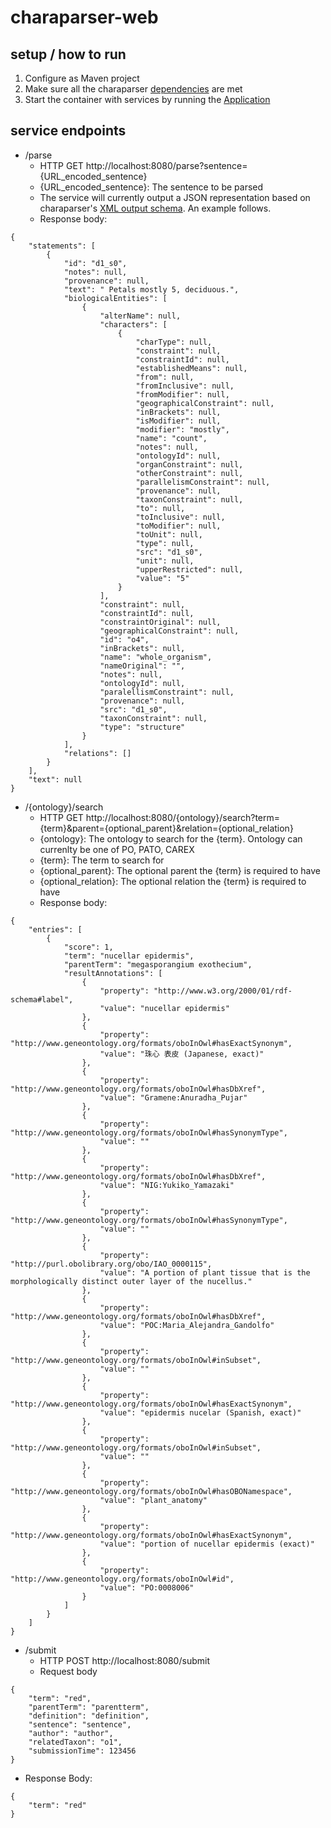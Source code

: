 # charaparser-web

## setup / how to run
1. Configure as Maven project
2. Make sure all the charaparser [dependencies](https://github.com/biosemantics/charaparser) are met
3. Start the container with services by running the [Application](https://github.com/biosemantics/charaparser-web/blob/master/src/main/java/edu/arizona/biosemantics/semanticmarkup/web/Application.java)

## service endpoints
* /parse
  * HTTP GET http://localhost:8080/parse?sentence={URL_encoded_sentence}
  * {URL_encoded_sentence}: The sentence to be parsed
  * The service will currently output a JSON representation based on charaparser's [XML output schema](https://github.com/biosemantics/schemas/blob/master/semanticMarkupOutput.xsd). An example follows.
  * Response body:
```
{
    "statements": [
        {
            "id": "d1_s0",
            "notes": null,
            "provenance": null,
            "text": " Petals mostly 5, deciduous.",
            "biologicalEntities": [
                {
                    "alterName": null,
                    "characters": [
                        {
                            "charType": null,
                            "constraint": null,
                            "constraintId": null,
                            "establishedMeans": null,
                            "from": null,
                            "fromInclusive": null,
                            "fromModifier": null,
                            "geographicalConstraint": null,
                            "inBrackets": null,
                            "isModifier": null,
                            "modifier": "mostly",
                            "name": "count",
                            "notes": null,
                            "ontologyId": null,
                            "organConstraint": null,
                            "otherConstraint": null,
                            "parallelismConstraint": null,
                            "provenance": null,
                            "taxonConstraint": null,
                            "to": null,
                            "toInclusive": null,
                            "toModifier": null,
                            "toUnit": null,
                            "type": null,
                            "src": "d1_s0",
                            "unit": null,
                            "upperRestricted": null,
                            "value": "5"
                        }
                    ],
                    "constraint": null,
                    "constraintId": null,
                    "constraintOriginal": null,
                    "geographicalConstraint": null,
                    "id": "o4",
                    "inBrackets": null,
                    "name": "whole_organism",
                    "nameOriginal": "",
                    "notes": null,
                    "ontologyId": null,
                    "paralellismConstraint": null,
                    "provenance": null,
                    "src": "d1_s0",
                    "taxonConstraint": null,
                    "type": "structure"
                }
            ],
            "relations": []
        }
    ],
    "text": null
}
```

* /{ontology}/search
  * HTTP GET http://localhost:8080/{ontology}/search?term={term}&parent={optional_parent}&relation={optional_relation}
  * {ontology}: The ontology to search for the {term}. Ontology can currenlty be one of PO, PATO, CAREX
  * {term}: The term to search for
  * {optional_parent}: The optional parent the {term} is required to have
  * {optional_relation}: The optional relation the {term} is required to have
  * Response body:
```
{
    "entries": [
        {
            "score": 1,
            "term": "nucellar epidermis",
            "parentTerm": "megasporangium exothecium",
            "resultAnnotations": [
                {
                    "property": "http://www.w3.org/2000/01/rdf-schema#label",
                    "value": "nucellar epidermis"
                },
                {
                    "property": "http://www.geneontology.org/formats/oboInOwl#hasExactSynonym",
                    "value": "珠心 表皮 (Japanese, exact)"
                },
                {
                    "property": "http://www.geneontology.org/formats/oboInOwl#hasDbXref",
                    "value": "Gramene:Anuradha_Pujar"
                },
                {
                    "property": "http://www.geneontology.org/formats/oboInOwl#hasSynonymType",
                    "value": ""
                },
                {
                    "property": "http://www.geneontology.org/formats/oboInOwl#hasDbXref",
                    "value": "NIG:Yukiko_Yamazaki"
                },
                {
                    "property": "http://www.geneontology.org/formats/oboInOwl#hasSynonymType",
                    "value": ""
                },
                {
                    "property": "http://purl.obolibrary.org/obo/IAO_0000115",
                    "value": "A portion of plant tissue that is the morphologically distinct outer layer of the nucellus."
                },
                {
                    "property": "http://www.geneontology.org/formats/oboInOwl#hasDbXref",
                    "value": "POC:Maria_Alejandra_Gandolfo"
                },
                {
                    "property": "http://www.geneontology.org/formats/oboInOwl#inSubset",
                    "value": ""
                },
                {
                    "property": "http://www.geneontology.org/formats/oboInOwl#hasExactSynonym",
                    "value": "epidermis nucelar (Spanish, exact)"
                },
                {
                    "property": "http://www.geneontology.org/formats/oboInOwl#inSubset",
                    "value": ""
                },
                {
                    "property": "http://www.geneontology.org/formats/oboInOwl#hasOBONamespace",
                    "value": "plant_anatomy"
                },
                {
                    "property": "http://www.geneontology.org/formats/oboInOwl#hasExactSynonym",
                    "value": "portion of nucellar epidermis (exact)"
                },
                {
                    "property": "http://www.geneontology.org/formats/oboInOwl#id",
                    "value": "PO:0008006"
                }
            ]
        }
    ]
}
```

* /submit
  * HTTP POST http://localhost:8080/submit
  * Request body
```
{
	"term": "red",
	"parentTerm": "parentterm",
	"definition": "definition",
	"sentence": "sentence",
	"author": "author",
	"relatedTaxon": "o1",
	"submissionTime": 123456
}
```  
  * Response Body:
```  
{
    "term": "red"
}
```
